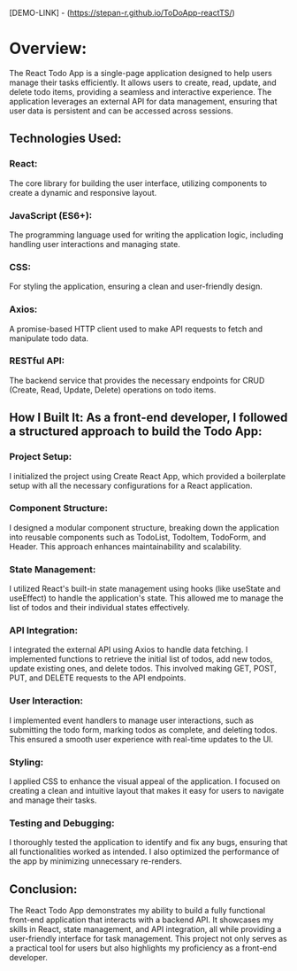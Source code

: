 [DEMO-LINK] - (https://stepan-r.github.io/ToDoApp-reactTS/)

# Overview: 
  The React Todo App is a single-page application designed to help users manage their tasks efficiently. It allows users to create, read, update, and delete todo items, providing a seamless and interactive experience. The application leverages an external API for data management, ensuring that user data is persistent and can be accessed across sessions.

## Technologies Used:

### React: 
  The core library for building the user interface, utilizing components to create a dynamic and responsive layout.

### JavaScript (ES6+): 
  The programming language used for writing the application logic, including handling user interactions and managing state.

### CSS: 
  For styling the application, ensuring a clean and user-friendly design.

### Axios: 
  A promise-based HTTP client used to make API requests to fetch and manipulate todo data.

### RESTful API: 
  The backend service that provides the necessary endpoints for CRUD (Create, Read, Update, Delete) operations on todo items.


## How I Built It: As a front-end developer, I followed a structured approach to build the Todo App:

### Project Setup: 
  I initialized the project using Create React App, which provided a boilerplate setup with all the necessary configurations for a React application.

### Component Structure: 
  I designed a modular component structure, breaking down the application into reusable components such as TodoList, TodoItem, TodoForm, and Header. This approach enhances maintainability and scalability.

### State Management: 
  I utilized React's built-in state management using hooks (like useState and useEffect) to handle the application's state. This allowed me to manage the list of todos and their individual states effectively.

### API Integration: 
  I integrated the external API using Axios to handle data fetching. I implemented functions to retrieve the initial list of todos, add new todos, update existing ones, and delete todos. This involved making GET, POST, PUT, and DELETE requests to the API endpoints.

### User Interaction: 
  I implemented event handlers to manage user interactions, such as submitting the todo form, marking todos as complete, and deleting todos. This ensured a smooth user experience with real-time updates to the UI.

### Styling: 
  I applied CSS to enhance the visual appeal of the application. I focused on creating a clean and intuitive layout that makes it easy for users to navigate and manage their tasks.

### Testing and Debugging: 
  I thoroughly tested the application to identify and fix any bugs, ensuring that all functionalities worked as intended. I also optimized the performance of the app by minimizing unnecessary re-renders.

## Conclusion: 
  The React Todo App demonstrates my ability to build a fully functional front-end application that interacts with a backend API. It showcases my skills in React, state management, and API integration, all while providing a user-friendly interface for task management. This project not only serves as a practical tool for users but also highlights my proficiency as a front-end developer.
